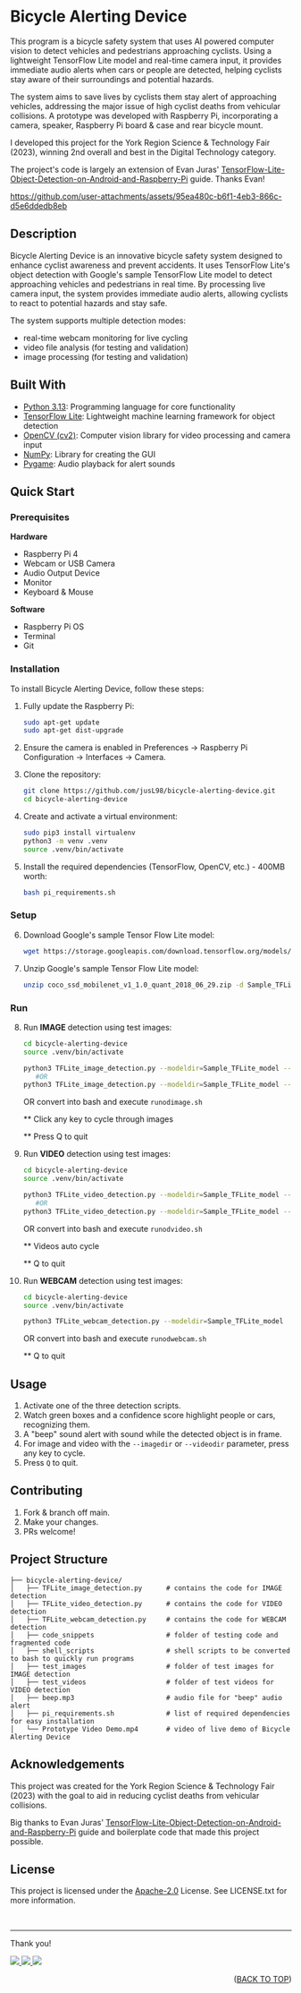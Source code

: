 <a id="readme-top"></a>

# Bicycle Alerting Device

This program is a bicycle safety system that uses AI powered computer vision to detect vehicles and pedestrians approaching cyclists. Using a lightweight TensorFlow Lite model and real-time camera input, it provides immediate audio alerts when cars or people are detected, helping cyclists stay aware of their surroundings and potential hazards.

The system aims to save lives by cyclists them stay alert of approaching vehicles, addressing the major issue of high cyclist deaths from vehicular collisions. A prototype was developed with Raspberry Pi, incorporating a camera, speaker, Raspberry Pi board & case and rear bicycle mount.

I developed this project for the York Region Science & Technology Fair (2023), winning 2nd overall and best in the Digital Technology category.

The project's code is largely an extension of Evan Juras' [TensorFlow-Lite-Object-Detection-on-Android-and-Raspberry-Pi](https://github.com/EdjeElectronics/TensorFlow-Lite-Object-Detection-on-Android-and-Raspberry-Pi/blob/master/deploy_guides/Windows_TFLite_Guide.md) guide. Thanks Evan!

https://github.com/user-attachments/assets/95ea480c-b6f1-4eb3-866c-d5e6ddedb8eb

## Description

Bicycle Alerting Device is an innovative bicycle safety system designed to enhance cyclist awareness and prevent accidents. It uses TensorFlow Lite's object detection with Google's sample TensorFlow Lite model to detect approaching vehicles and pedestrians in real time. By processing live camera input, the system provides immediate audio alerts, allowing cyclists to react to potential hazards and stay safe.

The system supports multiple detection modes:
- real-time webcam monitoring for live cycling
- video file analysis (for testing and validation)
- image processing (for testing and validation)

## Built With

- [Python 3.13](https://www.python.org/): Programming language for core functionality
- [TensorFlow Lite](https://www.tensorflow.org/lite): Lightweight machine learning framework for object detection
- [OpenCV (cv2)](https://opencv.org/): Computer vision library for video processing and camera input
- [NumPy](https://numpy.org/): Library for creating the GUI
- [Pygame](https://www.pygame.org/): Audio playback for alert sounds

## Quick Start

### Prerequisites

**Hardware**

- Raspberry Pi 4
- Webcam or USB Camera
- Audio Output Device
- Monitor
- Keyboard & Mouse

**Software**

- Raspberry Pi OS
- Terminal
- Git

### Installation

To install Bicycle Alerting Device, follow these steps:

1. Fully update the Raspberry Pi:

   ```bash
   sudo apt-get update
   sudo apt-get dist-upgrade
   ```

2. Ensure the camera is enabled in Preferences -> Raspberry Pi Configuration -> Interfaces -> Camera.

3. Clone the repository:

   ```bash
   git clone https://github.com/jusL98/bicycle-alerting-device.git
   cd bicycle-alerting-device
   ```

4. Create and activate a virtual environment:

   ```bash
   sudo pip3 install virtualenv
   python3 -m venv .venv
   source .venv/bin/activate
   ```

5. Install the required dependencies (TensorFlow, OpenCV, etc.) - 400MB worth:

   ```bash
   bash pi_requirements.sh
   ```

### Setup

6. Download Google's sample Tensor Flow Lite model:

   ```bash
   wget https://storage.googleapis.com/download.tensorflow.org/models/tflite/coco_ssd_mobilenet_v1_1.0_quant_2018_06_29.zip
   ```

7. Unzip Google's sample Tensor Flow Lite model:
   ```bash
   unzip coco_ssd_mobilenet_v1_1.0_quant_2018_06_29.zip -d Sample_TFLite_model
   ```

### Run

8. Run **IMAGE** detection using test images:

   ```bash
   cd bicycle-alerting-device
   source .venv/bin/activate

   python3 TFLite_image_detection.py --modeldir=Sample_TFLite_model --image=test_images/cars_1     # single image
      #OR
   python3 TFLite_image_detection.py --modeldir=Sample_TFLite_model --imagedir=test_images         # full image dir
   ```

   OR convert into bash and execute `runodimage.sh`

   \*\* Click any key to cycle through images

   \*\* Press Q to quit

9. Run **VIDEO** detection using test images:

   ```bash
   cd bicycle-alerting-device
   source .venv/bin/activate

   python3 TFLite_video_detection.py --modeldir=Sample_TFLite_model --video=cars_sample.mp4        # single video
      #OR
   python3 TFLite_video_detection.py --modeldir=Sample_TFLite_model --imagedir=test_videos         # full video dir
   ```

   OR convert into bash and execute `runodvideo.sh`

   \*\* Videos auto cycle

   \*\* Q to quit

10. Run **WEBCAM** detection using test images:

    ```bash
    cd bicycle-alerting-device
    source .venv/bin/activate

    python3 TFLite_webcam_detection.py --modeldir=Sample_TFLite_model
    ```

    OR convert into bash and execute `runodwebcam.sh`

    \*\* Q to quit

## Usage

1. Activate one of the three detection scripts.
2. Watch green boxes and a confidence score highlight people or cars, recognizing them.
3. A "beep" sound alert with sound while the detected object is in frame.
4. For image and video with the `--imagedir` or `--videodir` parameter, press any key to cycle. 
5. Press `Q` to quit.

## Contributing

1. Fork & branch off main.
2. Make your changes.
3. PRs welcome!

## Project Structure

```
├── bicycle-alerting-device/
│   ├── TFLite_image_detection.py      # contains the code for IMAGE detection
│   ├── TFLite_video_detection.py      # contains the code for VIDEO detection
│   ├── TFLite_webcam_detection.py     # contains the code for WEBCAM detection
│   ├── code_snippets                  # folder of testing code and fragmented code
│   ├── shell_scripts                  # shell scripts to be converted to bash to quickly run programs
│   ├── test_images                    # folder of test images for IMAGE detection
│   ├── test_videos                    # folder of test videos for VIDEO detection
│   ├── beep.mp3                       # audio file for "beep" audio alert
│   ├── pi_requirements.sh             # list of required dependencies for easy installation
│   └── Prototype Video Demo.mp4       # video of live demo of Bicycle Alerting Device
```

## Acknowledgements

This project was created for the York Region Science & Technology Fair (2023) with the goal to aid in reducing cyclist deaths from vehicular collisions.

Big thanks to Evan Juras' [TensorFlow-Lite-Object-Detection-on-Android-and-Raspberry-Pi](https://github.com/EdjeElectronics/TensorFlow-Lite-Object-Detection-on-Android-and-Raspberry-Pi/blob/master/deploy_guides/Windows_TFLite_Guide.md) guide and boilerplate code that made this project possible.

## License

This project is licensed under the [Apache-2.0](LICENSE.txt) License. See LICENSE.txt for more information.

<br>

---

Thank you!

<p align="left">
  <a href="mailto:justin.matthew.lee.18@gmail.com">
    <img src="https://img.shields.io/badge/Gmail-D14836?style=for-the-badge&logo=gmail&logoColor=white"/>
  </a>
  <a href="https://www.linkedin.com/in/justin-matthew-lee/">
    <img src="https://img.shields.io/badge/LinkedIn-0077B5?style=for-the-badge&logo=linkedin&logoColor=white"/>
  </a>
    <a href="https://github.com/jusl98">
    <img src="https://img.shields.io/badge/GitHub-100000?style=for-the-badge&logo=github&logoColor=white"/>
  </a>
</p>

<p align="right">(<a href="#readme-top">BACK TO TOP</a>)</p>
